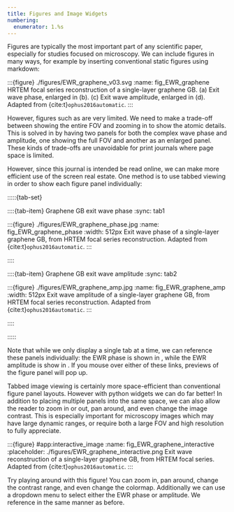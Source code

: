 ```yaml
---
title: Figures and Image Widgets
numbering:
  enumerator: 1.%s
---
```


Figures are typically the most important part of any scientific paper, especially for studies focused on microscopy. 
We can include figures in many ways, for example by inserting conventional static figures using markdown:

:::{figure} ./figures/EWR_graphene_v03.svg
:name: fig_EWR_graphene
HRTEM focal series reconstruction of a single-layer graphene GB. (a) Exit wave phase, enlarged in (b). (c) Exit wave amplitude, enlarged in (d).
Adapted from {cite:t}`ophus2016automatic`.
:::

However, figures such as [](#fig_EWR_graphene) are very limited. 
We need to make a trade-off between showing the entire FOV and zooming in to show the atomic details. 
This is solved in [](#fig_EWR_graphene) by having two panels for both the complex wave phase and amplitude, one showing the full FOV and another as an enlarged panel. 
These kinds of trade-offs are unavoidable for print journals where page space is limited. 

However, since this journal is intended be read online, we can make more efficient use of the screen real estate. 
One method is to use tabbed viewing in order to show each figure panel individually:

:::::{tab-set}

::::{tab-item} Graphene GB exit wave phase
:sync: tab1

:::{figure} ./figures/EWR_graphene_phase.jpg
:name: fig_EWR_graphene_phase
:width: 512px
Exit wave phase of a single-layer graphene GB, from HRTEM focal series reconstruction. Adapted from {cite:t}`ophus2016automatic`.
:::

::::

::::{tab-item} Graphene GB exit wave amplitude
:sync: tab2

:::{figure} ./figures/EWR_graphene_amp.jpg
:name: fig_EWR_graphene_amp
:width: 512px
Exit wave amplitude of a single-layer graphene GB, from HRTEM focal series reconstruction. Adapted from {cite:t}`ophus2016automatic`.
:::

::::

:::::

Note that while we only display a single tab at a time, we can reference these panels individually: the EWR phase is shown in [](#fig_EWR_graphene_phase), while the EWR amplitude is show in [](#fig_EWR_graphene_amp). 
If you mouse over either of these links, previews of the figure panel will pop up.


Tabbed image viewing is certainly more space-efficient than conventional figure panel layouts. 
However with python widgets we can do far better! 
In addition to placing multiple panels into the same space, we can also allow the reader to zoom in or out, pan around, and even change the image contrast. 
This is especially important for microscopy images which may have large dynamic ranges, or require both a large FOV and high resolution to fully appreciate.


:::{figure} #app:interactive_image
:name: fig_EWR_graphene_interactive
:placeholder: ./figures/EWR_graphene_interactive.png
Exit wave reconstruction of a single-layer graphene GB, from HRTEM focal series. Adapted from {cite:t}`ophus2016automatic`.
:::

Try playing around with this figure!
You can zoom in, pan around, change the contrast range, and even change the colormap. 
Additionally we can use a dropdown menu to select either the EWR phase or amplitude. 
We reference [](#fig_EWR_graphene_interactive) in the same manner as before.

